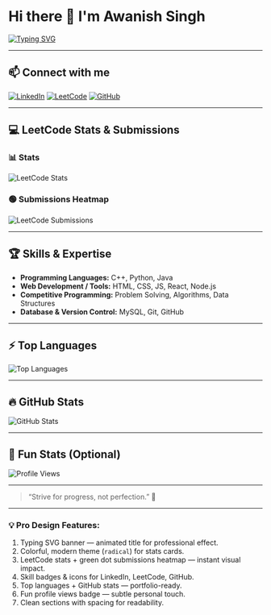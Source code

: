 # Hi there 👋 I'm Awanish Singh

[![Typing SVG](https://readme-typing-svg.herokuapp.com?font=Fira+Code&size=28&duration=3000&pause=1000&color=00FF00&width=600&lines=Software+Engineer+%7C+Competitive+Programmer+%7C+Problem+Solver)](https://leetcode.com/AwanishSingh123)

---

## 📫 Connect with me
[![LinkedIn](https://img.shields.io/badge/LinkedIn-AwanishSingh-blue?style=for-the-badge&logo=linkedin)](https://www.linkedin.com/in/AwanishSingh123/)
[![LeetCode](https://img.shields.io/badge/LeetCode-AwanishSingh-orange?style=for-the-badge&logo=leetcode)](https://leetcode.com/AwanishSingh123)
[![GitHub](https://img.shields.io/badge/GitHub-AwanishSingh-black?style=for-the-badge&logo=github)](https://github.com/AwanishSingh123)

---

## 💻 LeetCode Stats & Submissions
### 📊 Stats
![LeetCode Stats](https://leetcard.jacoblin.cool/AwanishSingh123?theme=dark&font=Nunito&ext=contest)

### 🟢 Submissions Heatmap
![LeetCode Submissions](https://leetcard.jacoblin.cool/AwanishSingh123?theme=dark&ext=heatmap)

---

## 🏆 Skills & Expertise
- **Programming Languages:** C++, Python, Java
- **Web Development / Tools:** HTML, CSS, JS, React, Node.js
- **Competitive Programming:** Problem Solving, Algorithms, Data Structures
- **Database & Version Control:** MySQL, Git, GitHub

---

## ⚡ Top Languages
![Top Languages](https://github-readme-stats.vercel.app/api/top-langs/?username=AwanishSingh123&layout=compact&theme=radical)

---

## 🔥 GitHub Stats
![GitHub Stats](https://github-readme-stats.vercel.app/api?username=AwanishSingh123&show_icons=true&theme=radical)

---

## 🌈 Fun Stats (Optional)
![Profile Views](https://komarev.com/ghpvc/?username=AwanishSingh123&color=green)

---

> “Strive for progress, not perfection.” 🚀

---

### 💡 Pro Design Features:
1. Typing SVG banner — animated title for professional effect.  
2. Colorful, modern theme (`radical`) for stats cards.  
3. LeetCode stats + green dot submissions heatmap — instant visual impact.  
4. Skill badges & icons for LinkedIn, LeetCode, GitHub.  
5. Top languages + GitHub stats — portfolio-ready.  
6. Fun profile views badge — subtle personal touch.  
7. Clean sections with spacing for readability.  
